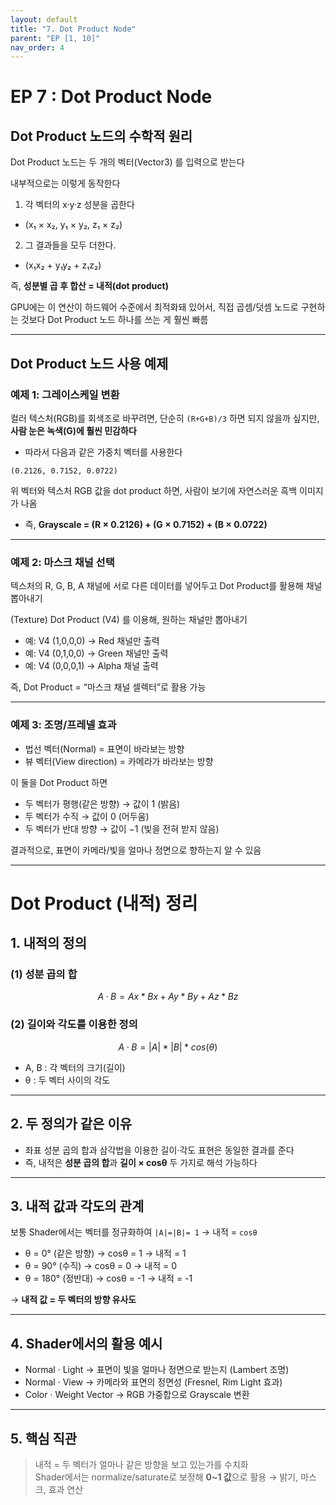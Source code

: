 ```yaml
---
layout: default
title: "7. Dot Product Node"
parent: "EP [1, 10]"
nav_order: 4
---
```


# EP 7 : Dot Product Node

## Dot Product 노드의 수학적 원리
Dot Product 노드는 두 개의 벡터(Vector3) 를 입력으로 받는다

내부적으로는 이렇게 동작한다
1. 각 벡터의 x·y·z 성분을 곱한다
- (x₁ × x₂, y₁ × y₂, z₁ × z₂)
2. 그 결과들을 모두 더한다.
- (x₁x₂ + y₁y₂ + z₁z₂)

즉, **성분별 곱 후 합산 = 내적(dot product)**

GPU에는 이 연산이 하드웨어 수준에서 최적화돼 있어서, 직접 곱셈/덧셈 노드로 구현하는 것보다 Dot Product 노드 하나를 쓰는 게 훨씬 빠름

---

## Dot Product 노드 사용 예제

### 예제 1: 그레이스케일 변환
컬러 텍스처(RGB)를 회색조로 바꾸려면, 단순히 `(R+G+B)/3` 하면 되지 않을까 싶지만, **사람 눈은 녹색(G)에 훨씬 민감하다**

- 따라서 다음과 같은 가중치 벡터를 사용한다

```
(0.2126, 0.7152, 0.0722)
```

위 벡터와 텍스처 RGB 값을 dot product 하면, 사람이 보기에 자연스러운 흑백 이미지가 나옴
- 즉, **Grayscale = (R × 0.2126) + (G × 0.7152) + (B × 0.0722)**

---

### 예제 2: 마스크 채널 선택
텍스처의 R, G, B, A 채널에 서로 다른 데이터를 넣어두고 Dot Product를 활용해 채널 뽑아내기

(Texture) Dot Product (V4) 를 이용해, 원하는 채널만 뽑아내기

- 예: V4 (1,0,0,0) → Red 채널만 출력
- 예: V4 (0,1,0,0) → Green 채널만 출력
- 예: V4 (0,0,0,1) → Alpha 채널 출력

즉, Dot Product = “마스크 채널 셀렉터”로 활용 가능

---

### 예제 3: 조명/프레넬 효과
- 법선 벡터(Normal) = 표면이 바라보는 방향
- 뷰 벡터(View direction) = 카메라가 바라보는 방향

이 둘을 Dot Product 하면
- 두 벡터가 평행(같은 방향) → 값이 1 (밝음)
- 두 벡터가 수직 → 값이 0 (어두움)
- 두 벡터가 반대 방향 → 값이 −1 (빛을 전혀 받지 않음)

결과적으로, 표면이 카메라/빛을 얼마나 정면으로 향하는지 알 수 있음

---

# Dot Product (내적) 정리

## 1. 내적의 정의

### (1) 성분 곱의 합

$$A · B = Ax * Bx + Ay * By + Az * Bz$$

### (2) 길이와 각도를 이용한 정의

$$A · B = |A| * |B| * cos(θ)$$

- A, B : 각 벡터의 크기(길이)
- θ : 두 벡터 사이의 각도

---

## 2. 두 정의가 같은 이유
- 좌표 성분 곱의 합과 삼각법을 이용한 길이·각도 표현은 동일한 결과를 준다
- 즉, 내적은 **성분 곱의 합**과 **길이 × cosθ** 두 가지로 해석 가능하다

---

## 3. 내적 값과 각도의 관계
보통 Shader에서는 벡터를 정규화하여 `|A|=|B|= 1` → 내적 = `cosθ`

- θ = 0° (같은 방향) → cosθ = 1 → 내적 = 1
- θ = 90° (수직) → cosθ = 0 → 내적 = 0
- θ = 180° (정반대) → cosθ = -1 → 내적 = -1

→ **내적 값 = 두 벡터의 방향 유사도**

---

## 4. Shader에서의 활용 예시
- Normal · Light → 표면이 빛을 얼마나 정면으로 받는지 (Lambert 조명)
- Normal · View → 카메라와 표면의 정면성 (Fresnel, Rim Light 효과)
- Color · Weight Vector → RGB 가중합으로 Grayscale 변환

---

## 5. 핵심 직관
> 내적 = 두 벡터가 얼마나 같은 방향을 보고 있는가를 수치화  
> Shader에서는 normalize/saturate로 보정해 **0~1 값**으로 활용 → 밝기, 마스크, 효과 연산
